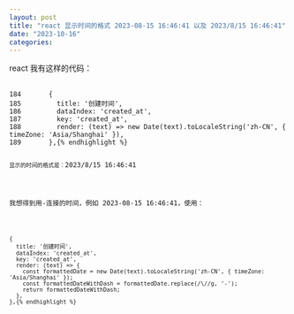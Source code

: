 ```yaml
---
layout: post
title: "react 显示时间的格式 2023-08-15 16:46:41 以及 2023/8/15 16:46:41"
date: "2023-10-16"
categories: 
---
```

<p>react 我有这样的代码：<br />
&nbsp;</p>

<pre>
<code>184       {
185         title: &#39;创建时间&#39;,
186         dataIndex: &#39;created_at&#39;,
187         key: &#39;created_at&#39;,
188         render: (text) =&gt; new Date(text).toLocaleString(&#39;zh-CN&#39;, { timeZone: &#39;Asia/Shanghai&#39; }),
189       },{% endhighlight %}

<p><code>显示的时间的格式是：</code>2023/8/15 16:46:41</p>

<p>我想得到用-连接的时间，例如 2023-08-15 16:46:41，使用：</p>

<pre>
<code>{
  title: &#39;创建时间&#39;,
  dataIndex: &#39;created_at&#39;,
  key: &#39;created_at&#39;,
  render: (text) =&gt; {
    const formattedDate = new Date(text).toLocaleString(&#39;zh-CN&#39;, { timeZone: &#39;Asia/Shanghai&#39; });
    const formattedDateWithDash = formattedDate.replace(/\//g, &#39;-&#39;);
    return formattedDateWithDash;
  },
},{% endhighlight %}

<p>&nbsp;</p>

